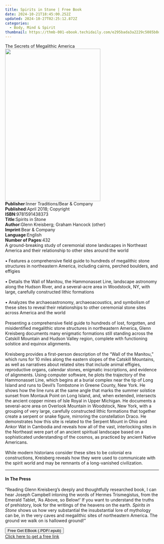 ```yaml
---
title: Spirits in Stone | Free Book
date: 2024-10-21T18:45:00.252Z
updated: 2024-10-27T02:25:12.872Z
categories:
  - Body, Mind & Spirit
thumbnail: https://thmb-001-ebook.techidaily.com/e295bada3a2229c5085b8d1e43106b164957fae9a13d8e195ad2b9d248f9c7c1.jpg
---
```

<main id="book-container">
  <div class="flex flex-col">
    <div class="book-brief flex-1 py-6 px-4 sm:p-6 md:py-10 md:px-8">
      <!-- brief-->
      <div class="book-brief-main">The Secrets of Megalithic America</div>
    </div>
    <div
      class="book-meta-info flex-1 grid gap-4 col-start-1 col-end-3 row-start-1 sm:mb-6 sm:grid-cols-4 lg:gap-6 lg:col-start-2 lg:row-end-6 lg:row-span-6 lg:mb-0"
    >
      <div
        class="book-meta-info-left place-content-center mt-4 p-4 text-sm leading-6 col-start-2 col-span-2 dark:text-slate-400"
      >
        <img
          class="w-full h-500 object-cover rounded-lg sm:h-255 sm:col-span-2 lg:col-span-full"
          src="https://img-001-ebook.techidaily.com/24989cf8d67e59ba4513367bcc4a3674410949457725d95ab9a79ecc18823568.jpg"
          alt=""
          width="312"
          height="500"
        />
      </div>
      <div
        class="book-meta-info-right mt-2 col-start-1 row-start-2 col-span-3 self-center"
      >
        <!-- meta data  -->
        <div class="flex flex-col px-4 md:px-8">
          <div class="flex-1">
            <strong>Publisher</strong>:<span class="px-2"
              >Inner Traditions/Bear &amp; Company</span
            >
          </div>
          <div class="flex-1">
            <strong>Published</strong>:<span class="px-2"
              >April 2018; Copyright</span
            >
          </div>
          <div class="flex-1">
            <strong>ISBN</strong>:<span class="px-2">9781591438373</span>
          </div>
          <div class="flex-1">
            <strong>Title</strong>:<span class="px-2">Spirits in Stone</span>
          </div>
          <div class="flex-1">
            <strong>Author</strong>:<span class="px-2"
              >Glenn Kreisberg; Graham Hancock (other)</span
            >
          </div>
          <div class="flex-1">
            <strong>Imprint</strong>:<span class="px-2"
              >Bear &amp; Company</span
            >
          </div>
          <div class="flex-1">
            <strong>Language</strong>:<span class="px-2">English</span>
          </div>
          <div class="flex-1">
            <strong>Number of Pages</strong>:<span class="px-2">432</span>
          </div>
        </div>
      </div>
    </div>
    <div class="book-description flex-1 py-6 px-4 sm:p-6 md:py-10 md:px-8">
      <div class="book-description-main">
        <div accordion-content="" id="description">
          A ground-breaking study of ceremonial stone landscapes in Northeast
          America and their relationship to other sites around the world
          <br /><br />• Features a comprehensive field guide to hundreds of
          megalithic stone structures in northeastern America, including cairns,
          perched boulders, and effigies <br /><br />• Details the Wall of
          Manitou, the Hammonasset Line, landscape astronomy along the Hudson
          River, and a several-acre area in Woodstock, NY, with large, carefully
          constructed lithic formations <br /><br />• Analyzes the
          archaeoastronomy, archaeoacoustics, and symbolism of these sites to
          reveal their relationships to other ceremonial stone sites across
          America and the world <br /><br />Presenting a comprehensive field
          guide to hundreds of lost, forgotten, and misidentified megalithic
          stone structures in northeastern America, Glenn Kreisberg documents
          many enigmatic formations still standing across the Catskill Mountain
          and Hudson Valley region, complete with functioning solstice and
          equinox alignments. <br /><br />Kreisberg provides a first-person
          description of the “Wall of the Manitou,” which runs for 10 miles
          along the eastern slopes of the Catskill Mountains, as well as
          narratives about related sites that include animal effigies,
          reproductive organs, calendar stones, enigmatic inscriptions, and
          evidence of alignments. Using computer software, he plots the
          trajectory of the Hammonasset Line, which begins at a burial complex
          near the tip of Long Island and runs to Devil’s Tombstone in Greene
          County, New York. He shows how the line runs at the same angle that
          marks the summer solstice sunset from Montauk Point on Long Island,
          and, when extended, intersects the ancient copper mines of Isle Royal
          in Upper Michigan. He documents a several-acre area on Overlook
          Mountain in Woodstock, New York, with a grouping of very large,
          carefully constructed lithic formations that together create a serpent
          or snake figure, mirroring the constellation Draco. He demonstrates
          how this site is related to the Serpent Mount in Ohio and Ankor Wat in
          Cambodia and reveals how all of the vast, interlocking sites in the
          Northeast were part of an ancient spiritual landscape based on a
          sophisticated understanding of the cosmos, as practiced by ancient
          Native Americans. <br /><br />While modern historians consider these
          sites to be colonial era constructions, Kreisberg reveals how they
          were used to communicate with the spirit world and may be remnants of
          a long-vanished civilization.
        </div>
        <div class="accordion-fader"></div>
      </div>
    </div>
    <div class="book-excerpts flex-1 py-6 px-4 sm:p-6 md:py-10 md:px-8">
      <!-- excerpts-->
      <div class="book-excerpts-main">
        <hr />
        <h4 class="placeholder placeholder-heading">
          <span>In The Press</span>
        </h4>
        <p>
          “Reading Glenn Kreisberg’s deeply and thoughtfully researched book, I
          can hear Joseph Campbell intoning the words of Hermes Trismegistus,
          from the Emerald Tablet, ‘As Above, so Below!’ If you want to
          understand the truths of prehistory, look for the writings of the
          heavens on the earth. <i>Spirits in Stone</i> shows us how very
          substantial the insubstantial lore of mythology can be, in the very
          caves and megalithic sites of northeastern America. The ground we walk
          on is hallowed ground!”
        </p>
      </div>
    </div>
    <div
      class="book-about-author flex-1 py-6 px-4 sm:p-6 md:py-10 md:px-8"
    ></div>
    <div class="book-free-get flex-1 py-6 px-4 sm:p-6 md:py-10 md:px-8">
      <button
        id="btn-free-get"
        class="bg-blue-500 hover:bg-blue-700 text-white font-bold py-2 px-4 rounded"
      >
        Free Get EBook (.PDF/.epub)
      </button>
      <div id="countdown-display" class="px-2 text-lg mt-2"></div>
      <a
        id="free-link"
        class="hidden bg-blue-500 hover:bg-blue-700 text-white font-bold py-2 px-4 rounded"
        href="https://www.ebooks.com/en-us/book/95856045/spirits-in-stone/glenn-kreisberg/"
        target="_blank"
        >Click here to get a free link</a
      >
    </div>
    <script>
      let countdownTime = 0;
      let countdownInterval = null;
      document
        .getElementById('btn-free-get')
        .addEventListener('click', startCountdown);
      function startCountdown() {
        countdownTime = new Date().getTime() + 60000 * 3;
        countdownInterval = setInterval(updateCountdown, 1000);
        document.getElementById('btn-free-get').disabled = true;
        document
          .getElementById('btn-free-get')
          .classList.add('bg-gray-500', 'cursor-not-allowed');
      }
      function updateCountdown() {
        let currentTime = new Date().getTime();
        let timeLeft = countdownTime - currentTime;
        let secondsLeft = Math.floor(timeLeft / 1000);
        document.getElementById('countdown-display').innerHTML =
          `Remaining time: ${secondsLeft} seconds.`;
        if (secondsLeft <= 0) {
          clearInterval(countdownInterval);
          document.getElementById('btn-free-get').classList.add('hidden');
          document.getElementById('free-link').classList.remove('hidden');
          document.getElementById('countdown-display').innerHTML = '';
        }
      }
    </script>
  </div>
</main>

<ins class="adsbygoogle"
      style="display:block"
      data-ad-client="ca-pub-7571918770474297"
      data-ad-slot="8358498916"
      data-ad-format="auto"
      data-full-width-responsive="true"></ins>
    
